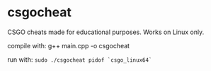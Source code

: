 # csgocheat
CSGO cheats made for educational purposes. Works on Linux only.

compile with:
  g++ main.cpp -o csgocheat
 
run with:
  ```sudo ./csgocheat pidof `csgo_linux64` ```
